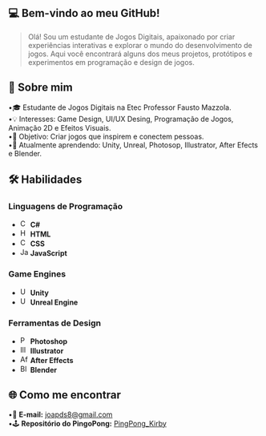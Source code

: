## 💻 Bem-vindo ao meu GitHub!
> Olá! Sou um estudante de Jogos Digitais, apaixonado por criar experiências interativas e explorar o mundo do desenvolvimento de jogos. Aqui você encontrará alguns dos meus projetos, protótipos e experimentos em programação e design de jogos.

## 🥷 Sobre mim

•🎓 Estudante de Jogos Digitais na Etec Professor Fausto Mazzola.<br>
•💡 Interesses: Game Design, UI/UX Desing, Programação de Jogos, Animação 2D e Efeitos Visuais.<br>
•🎯 Objetivo: Criar jogos que inspirem e conectem pessoas.<br>
•📖 Atualmente aprendendo: Unity, Unreal, Photosop, Illustrator, After Efects e Blender.<br>

## 🛠️ Habilidades
### **Linguagens de Programação**
- <img src="https://cdn.jsdelivr.net/gh/devicons/devicon/icons/csharp/csharp-original.svg" width="16" height="16" alt="C#"> **C#**
- <img src="https://cdn.jsdelivr.net/gh/devicons/devicon/icons/html5/html5-original.svg" width="16" height="16" alt="HTML"> **HTML**
- <img src="https://cdn.jsdelivr.net/gh/devicons/devicon/icons/css3/css3-original.svg" width="16" height="16" alt="CSS"> **CSS**
- <img src="https://cdn.jsdelivr.net/gh/devicons/devicon/icons/javascript/javascript-original.svg" width="16" height="16" alt="JavaScript"> **JavaScript**

### **Game Engines**
- <img src="https://cdn.jsdelivr.net/gh/devicons/devicon/icons/unity/unity-original.svg" width="16" height="16" alt="Unity"> **Unity**
- <img src="https://cdn.jsdelivr.net/gh/devicons/devicon/icons/unrealengine/unrealengine-original.svg" width="16" height="16" alt="Unreal Engine"> **Unreal Engine**

### **Ferramentas de Design**
- <img src="https://cdn.jsdelivr.net/gh/devicons/devicon/icons/photoshop/photoshop-plain.svg" width="16" height="16" alt="Photoshop"> **Photoshop**
- <img src="https://cdn.jsdelivr.net/gh/devicons/devicon/icons/illustrator/illustrator-line.svg" width="16" height="16" alt="Illustrator"> **Illustrator**
- <img src="https://cdn.jsdelivr.net/gh/devicons/devicon/icons/aftereffects/aftereffects-original.svg" width="16" height="16" alt="After Effects"> **After Effects**
- <img src="https://cdn.jsdelivr.net/gh/devicons/devicon/icons/blender/blender-original.svg" width="16" height="16" alt="Blender"> **Blender**

## 🌐 Como me encontrar
•📧 **E-mail:** joapds8@gmail.com<br>
•🕹️ **Repositório do PingoPong:** [PingPong_Kirby](https://github.com/chikyuk/pingopong-)  <br>
